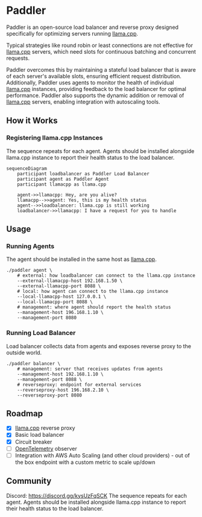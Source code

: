 # Paddler

Paddler is an open-source load balancer and reverse proxy designed specifically for optimizing servers running [llama.cpp](https://github.com/ggerganov/llama.cpp). 

Typical strategies like round robin or least connections are not effective for [llama.cpp](https://github.com/ggerganov/llama.cpp) servers, which need slots for continuous batching and concurrent requests. 

Paddler overcomes this by maintaining a stateful load balancer that is aware of each server's available slots, ensuring efficient request distribution. Additionally, Paddler uses agents to monitor the health of individual [llama.cpp](https://github.com/ggerganov/llama.cpp) instances, providing feedback to the load balancer for optimal performance. Paddler also supports the dynamic addition or removal of [llama.cpp](https://github.com/ggerganov/llama.cpp) servers, enabling integration with autoscaling tools.

## How it Works

### Registering llama.cpp Instances

The sequence repeats for each agent. Agents should be installed alongside llama.cpp instance to report their health status to the load balancer.

```mermaid
sequenceDiagram
    participant loadbalancer as Paddler Load Balancer
    participant agent as Paddler Agent
    participant llamacpp as llama.cpp

    agent->>llamacpp: Hey, are you alive?
    llamacpp-->>agent: Yes, this is my health status
    agent-->>loadbalancer: llama.cpp is still working
    loadbalancer->>llamacpp: I have a request for you to handle
```

## Usage

### Running Agents

The agent should be installed in the same host as [llama.cpp](https://github.com/ggerganov/llama.cpp).

```shell
./paddler agent \
    # external: how loadbalancer can connect to the llama.cpp instance
    --external-llamacpp-host 192.168.1.50 \
    --external-llamacpp-port 8088 \
    # local: how agent can connect to the llama.cpp instance
    --local-llamacpp-host 127.0.0.1 \
    --local-llamacpp-port 8088 \
    # management: where agent should report the health status
    --management-host 196.168.1.10 \
    --management-port 8080
```

### Running Load Balancer

Load balancer collects data from agents and exposes reverse proxy to the outside world.

```shell
./paddler balancer \
    # management: server that receives updates from agents
    --management-host 192.168.1.10 \
    --management-port 8088 \
    # reverseproxy: endpoint for external services
    --reverseproxy-host 196.168.2.10 \
    --reverseproxy-port 8080
```

## Roadmap

- [x] [llama.cpp](https://github.com/ggerganov/llama.cpp) reverse proxy
- [x] Basic load balancer
- [x] Circuit breaker
- [ ] [OpenTelemetry](https://opentelemetry.io/) observer
- [ ] Integration with AWS Auto Scaling (and other cloud providers) - out of 
    the box endpoint with a custom metric to scale up/down

## Community

Discord: https://discord.gg/kysUzFqSCK
The sequence repeats for each agent. Agents should be installed alongside llama.cpp instance to report their health status to the load balancer.
